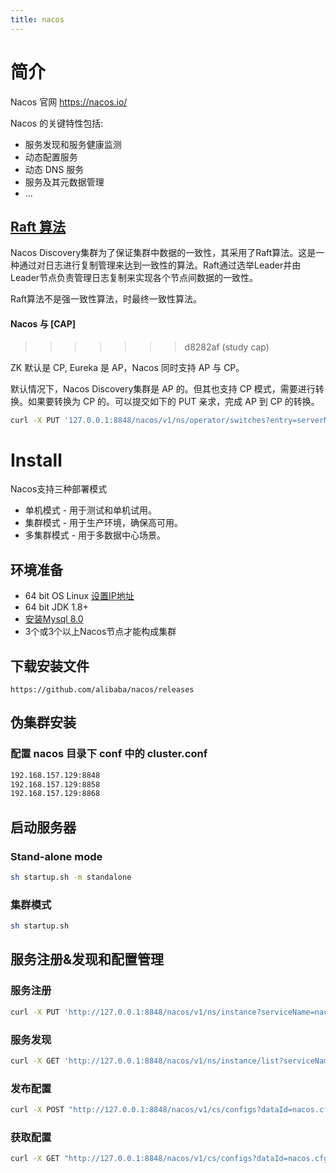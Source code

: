 ```yaml
---
title: nacos
---
```

# 简介

Nacos 官网 https://nacos.io/

Nacos 的关键特性包括:

* 服务发现和服务健康监测
* 动态配置服务
* 动态 DNS 服务
* 服务及其元数据管理
* ...

## [Raft 算法](./DSA.md#Raft)

Nacos Discovery集群为了保证集群中数据的一致性，其采用了Raft算法。这是一种通过对日志进行复制管理来达到一致性的算法。Raft通过选举Leader并由Leader节点负责管理日志复制来实现各个节点间数据的一致性。

Raft算法不是强一致性算法，时最终一致性算法。

#### Nacos 与 [CAP]
>>>>>>> d8282af (study cap)

ZK 默认是 CP, Eureka 是 AP，Nacos 同时支持 AP 与 CP。

默认情况下，Nacos Discovery集群是 AP 的。但其也支持 CP 模式，需要进行转换。如果要转换为 CP 的。可以提交如下的 PUT 亲求，完成 AP 到 CP 的转换。

```bash
curl -X PUT '127.0.0.1:8848/nacos/v1/ns/operator/switches?entry=serverMode&value=CP'
```

# Install

Nacos支持三种部署模式

* 单机模式 - 用于测试和单机试用。
* 集群模式 - 用于生产环境，确保高可用。
* 多集群模式 - 用于多数据中心场景。

## 环境准备

* 64 bit OS Linux [设置IP地址](./linux.md#ip)
* 64 bit JDK 1.8+
* [安装Mysql 8.0](./mysql.md#Install)
* 3个或3个以上Nacos节点才能构成集群

## 下载安装文件

`https://github.com/alibaba/nacos/releases`

## 伪集群安装

### 配置 nacos 目录下 conf 中的 cluster.conf

```bash
192.168.157.129:8848
192.168.157.129:8858
192.168.157.129:8868
```



## 启动服务器

### Stand-alone mode

```bash
sh startup.sh -m standalone
```

### 集群模式

```bash
sh startup.sh
``` 

## 服务注册&发现和配置管理

### 服务注册

```bash
curl -X PUT 'http://127.0.0.1:8848/nacos/v1/ns/instance?serviceName=nacos.naming.serviceName&ip=20.18.7.10&port=8080'
```

### 服务发现

```bash
curl -X GET 'http://127.0.0.1:8848/nacos/v1/ns/instance/list?serviceName=nacos.naming.serviceName'
```

### 发布配置

```bash
curl -X POST "http://127.0.0.1:8848/nacos/v1/cs/configs?dataId=nacos.cfg.dataId&group=test&content=helloWorld"
```

### 获取配置

```bash
curl -X GET "http://127.0.0.1:8848/nacos/v1/cs/configs?dataId=nacos.cfg.dataId&group=test"
```

